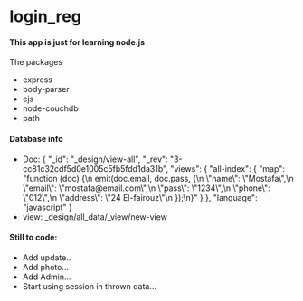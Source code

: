 <h1>login_reg</h1>
<h4>This app is just for learning node.js</h4>
<p>The packages</p>
<ul>
    <li>express</li>
    <li>body-parser</li>
    <li>ejs</li>
    <li>node-couchdb</li>
    <li>path</li>
</ul>
<h4>Database info</h4>
<ul>
    <li>Doc:
        {
  "_id": "_design/view-all",
  "_rev": "3-cc81c32cdf5d0e1005c5fb5fdd1da31b",
  "views": {
    "all-index": {
      "map": "function (doc) {\n  emit(doc.email, doc.pass, {\n  \"name\": \"Mostafa\",\n  \"email\": \"mostafa@email.com\",\n  \"pass\": \"1234\",\n  \"phone\": \"012\",\n  \"address\": \"24 El-fairouz\"\n  });\n}"
    }
  },
  "language": "javascript"
}
    </li>
    <li>view: _design/all_data/_view/new-view</li>
</ul>

<h4>Still to code:</h4>
<ul>
    <li>Add update..</li>
    <li>Add photo...</li>
    <li>Add Admin...</li>
    <li>Start using session in thrown data...</li>
</ul>
